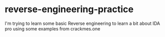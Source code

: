 # reverse-engineering-practice
I'm trying to learn some basic Reverse engineering to learn a bit about IDA pro using some examples from crackmes.one
